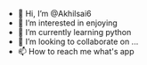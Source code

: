 - 👋 Hi, I’m @Akhilsai6
- 👀 I’m interested in enjoying 
- 🌱 I’m currently learning python 
- 💞️ I’m looking to collaborate on ...
- 📫 How to reach me what's app 

<!---
Akhilsai6/Akhilsai6 is a ✨ special ✨ repository because its `README.md` (this file) appears on your GitHub profile.
You can click the Preview link to take a look at your changes.
--->
